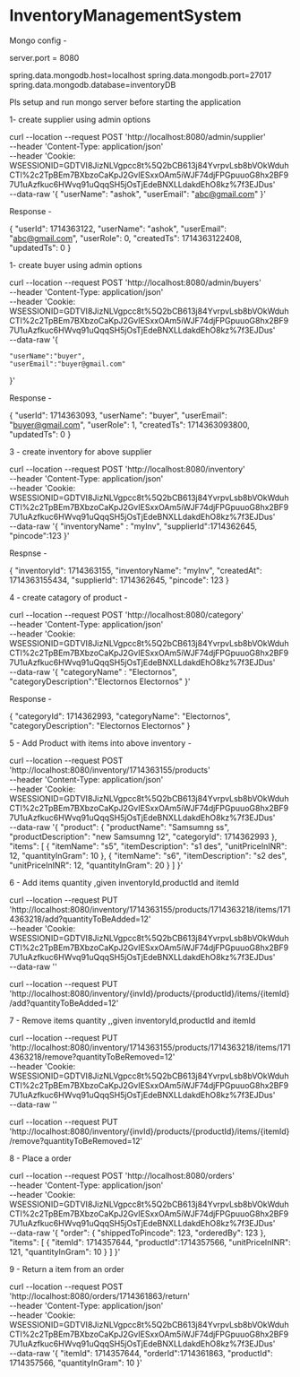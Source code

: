 # InventoryManagementSystem




Mongo config - 

server.port = 8080

spring.data.mongodb.host=localhost
spring.data.mongodb.port=27017
spring.data.mongodb.database=inventoryDB


Pls setup and run mongo server before starting the application



1- create supplier using admin options

curl --location --request POST 'http://localhost:8080/admin/supplier' \
--header 'Content-Type: application/json' \
--header 'Cookie: WSESSIONID=GDTVI8JizNLVgpcc8t%5Q2bCB613j84YvrpvLsb8bVOkWduhCTl%2c2TpBEm7BXbzoCaKpJ2GvIESxxOAm5iWJF74djFPGpuuoG8hx2BF97U1uAzfkuc6HWvq91uQqqSH5jOsTjEdeBNXLLdakdEhO8kz%7f3EJDus' \
--data-raw '{
    "userName": "ashok",
    "userEmail": "abc@gmail.com"
}'

Response - 

{
    "userId": 1714363122,
    "userName": "ashok",
    "userEmail": "abc@gmail.com",
    "userRole": 0,
    "createdTs": 1714363122408,
    "updatedTs": 0
}




1- create buyer using admin options


curl --location --request POST 'http://localhost:8080/admin/buyers' \
--header 'Content-Type: application/json' \
--header 'Cookie: WSESSIONID=GDTVI8JizNLVgpcc8t%5Q2bCB613j84YvrpvLsb8bVOkWduhCTl%2c2TpBEm7BXbzoCaKpJ2GvIESxxOAm5iWJF74djFPGpuuoG8hx2BF97U1uAzfkuc6HWvq91uQqqSH5jOsTjEdeBNXLLdakdEhO8kz%7f3EJDus' \
--data-raw '{
    
    "userName":"buyer",
    "userEmail":"buyer@gmail.com"
    
}'

Response - 

{
    "userId": 1714363093,
    "userName": "buyer",
    "userEmail": "buyer@gmail.com",
    "userRole": 1,
    "createdTs": 1714363093800,
    "updatedTs": 0
}


3 - create inventory for above supplier

curl --location --request POST 'http://localhost:8080/inventory' \
--header 'Content-Type: application/json' \
--header 'Cookie: WSESSIONID=GDTVI8JizNLVgpcc8t%5Q2bCB613j84YvrpvLsb8bVOkWduhCTl%2c2TpBEm7BXbzoCaKpJ2GvIESxxOAm5iWJF74djFPGpuuoG8hx2BF97U1uAzfkuc6HWvq91uQqqSH5jOsTjEdeBNXLLdakdEhO8kz%7f3EJDus' \
--data-raw '{
    "inventoryName" : "myInv",
    "supplierId":1714362645,
    "pincode":123
}'


Respnse - 

{
    "inventoryId": 1714363155,
    "inventoryName": "myInv",
    "createdAt": 1714363155434,
    "supplierId": 1714362645,
    "pincode": 123
}


4 - create catagory of product - 

curl --location --request POST 'http://localhost:8080/category' \
--header 'Content-Type: application/json' \
--header 'Cookie: WSESSIONID=GDTVI8JizNLVgpcc8t%5Q2bCB613j84YvrpvLsb8bVOkWduhCTl%2c2TpBEm7BXbzoCaKpJ2GvIESxxOAm5iWJF74djFPGpuuoG8hx2BF97U1uAzfkuc6HWvq91uQqqSH5jOsTjEdeBNXLLdakdEhO8kz%7f3EJDus' \
--data-raw '{
    "categoryName" : "Electornos",
    "categoryDescription":"Electornos Electornos"
}'

Response - 

{
    "categoryId": 1714362993,
    "categoryName": "Electornos",
    "categoryDescription": "Electornos Electornos"
}

5 - Add Product with items into above inventory - 


curl --location --request POST 'http://localhost:8080/inventory/1714363155/products' \
--header 'Content-Type: application/json' \
--header 'Cookie: WSESSIONID=GDTVI8JizNLVgpcc8t%5Q2bCB613j84YvrpvLsb8bVOkWduhCTl%2c2TpBEm7BXbzoCaKpJ2GvIESxxOAm5iWJF74djFPGpuuoG8hx2BF97U1uAzfkuc6HWvq91uQqqSH5jOsTjEdeBNXLLdakdEhO8kz%7f3EJDus' \
--data-raw '{
    "product": {
        "productName": "Samsumng ss",
        "productDescription": "new Samsumng 12",
        "categoryId": 1714362993
    },
    "items": [
        {
            "itemName": "s5",
            "itemDescription": "s1 des",
            "unitPriceInINR": 12,
            "quantityInGram": 10
        },
        {
            "itemName": "s6",
            "itemDescription": "s2 des",
            "unitPriceInINR": 12,
            "quantityInGram": 20
        }
    ]
}'


6 - Add items quantity ,given inventoryId,productId and itemId

curl --location --request PUT 'http://localhost:8080/inventory/1714363155/products/1714363218/items/1714363218/add?quantityToBeAdded=12' \
--header 'Cookie: WSESSIONID=GDTVI8JizNLVgpcc8t%5Q2bCB613j84YvrpvLsb8bVOkWduhCTl%2c2TpBEm7BXbzoCaKpJ2GvIESxxOAm5iWJF74djFPGpuuoG8hx2BF97U1uAzfkuc6HWvq91uQqqSH5jOsTjEdeBNXLLdakdEhO8kz%7f3EJDus' \
--data-raw ''

curl --location --request PUT 'http://localhost:8080/inventory/{invId}/products/{productId}/items/{itemId}/add?quantityToBeAdded=12'


7 - Remove items quantity ,,given inventoryId,productId and itemId

curl --location --request PUT 'http://localhost:8080/inventory/1714363155/products/1714363218/items/1714363218/remove?quantityToBeRemoved=12' \
--header 'Cookie: WSESSIONID=GDTVI8JizNLVgpcc8t%5Q2bCB613j84YvrpvLsb8bVOkWduhCTl%2c2TpBEm7BXbzoCaKpJ2GvIESxxOAm5iWJF74djFPGpuuoG8hx2BF97U1uAzfkuc6HWvq91uQqqSH5jOsTjEdeBNXLLdakdEhO8kz%7f3EJDus' \
--data-raw ''

curl --location --request PUT 'http://localhost:8080/inventory/{invId}/products/{productId}/items/{itemId}/remove?quantityToBeRemoved=12'


8 - Place a order

curl --location --request POST 'http://localhost:8080/orders' \
--header 'Content-Type: application/json' \
--header 'Cookie: WSESSIONID=GDTVI8JizNLVgpcc8t%5Q2bCB613j84YvrpvLsb8bVOkWduhCTl%2c2TpBEm7BXbzoCaKpJ2GvIESxxOAm5iWJF74djFPGpuuoG8hx2BF97U1uAzfkuc6HWvq91uQqqSH5jOsTjEdeBNXLLdakdEhO8kz%7f3EJDus' \
--data-raw '{
    "order": {
        "shippedToPincode": 123,
        "orderedBy": 123
    },
    "items": [
        {
            "itemId": 1714357644,
            "productId":1714357566,
            "unitPriceInINR": 121,
            "quantityInGram": 10
        }
    ]
}'


9 - Return a item from an order

curl --location --request POST 'http://localhost:8080/orders/1714361863/return' \
--header 'Content-Type: application/json' \
--header 'Cookie: WSESSIONID=GDTVI8JizNLVgpcc8t%5Q2bCB613j84YvrpvLsb8bVOkWduhCTl%2c2TpBEm7BXbzoCaKpJ2GvIESxxOAm5iWJF74djFPGpuuoG8hx2BF97U1uAzfkuc6HWvq91uQqqSH5jOsTjEdeBNXLLdakdEhO8kz%7f3EJDus' \
--data-raw '{
    "itemId": 1714357644,
    "orderId":1714361863,
    "productId": 1714357566,
    "quantityInGram": 10
}'



